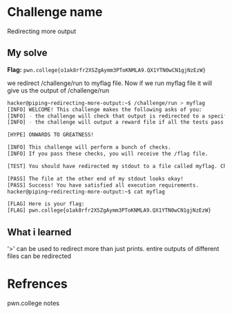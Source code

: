 # Challenge name
Redirecting more output

## My solve
**Flag:** `pwn.college{o1ak8rfr2XSZgAymm3PToKNMLA9.QX1YTN0wCN1gjNzEzW}`

we redirect /challenge/run to myflag file. Now if we run myflag file it will give us the output of /challenge/run

```bash
hacker@piping~redirecting-more-output:~$ /challenge/run > myflag
[INFO] WELCOME! This challenge makes the following asks of you:
[INFO] - the challenge will check that output is redirected to a specific file path : myflag
[INFO] - the challenge will output a reward file if all the tests pass : /flag

[HYPE] ONWARDS TO GREATNESS!

[INFO] This challenge will perform a bunch of checks.
[INFO] If you pass these checks, you will receive the /flag file.

[TEST] You should have redirected my stdout to a file called myflag. Checking...

[PASS] The file at the other end of my stdout looks okay!
[PASS] Success! You have satisfied all execution requirements.
hacker@piping~redirecting-more-output:~$ cat myflag

[FLAG] Here is your flag:
[FLAG] pwn.college{o1ak8rfr2XSZgAymm3PToKNMLA9.QX1YTN0wCN1gjNzEzW}
```

## What i learned
'>' can be used to redirect more than just prints. entire outputs of different files can be redirected

# Refrences
pwn.college notes